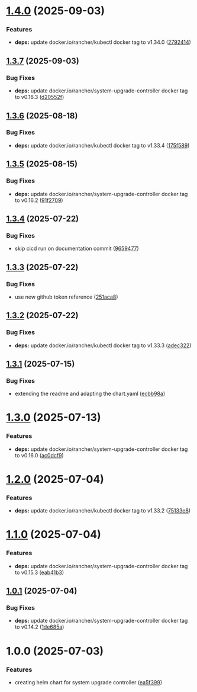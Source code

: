 # [1.4.0](https://github.com/kube-the-home/system-upgrade-controller-helm/compare/1.3.7...1.4.0) (2025-09-03)


### Features

* **deps:** update docker.io/rancher/kubectl docker tag to v1.34.0 ([2792414](https://github.com/kube-the-home/system-upgrade-controller-helm/commit/27924144db0b3729559497cdaf4bf29dcc89a3c4))

## [1.3.7](https://github.com/kube-the-home/system-upgrade-controller-helm/compare/1.3.6...1.3.7) (2025-09-03)


### Bug Fixes

* **deps:** update docker.io/rancher/system-upgrade-controller docker tag to v0.16.3 ([d20552f](https://github.com/kube-the-home/system-upgrade-controller-helm/commit/d20552f6f16ceb52963e119fb236288448a1cf04))

## [1.3.6](https://github.com/kube-the-home/system-upgrade-controller-helm/compare/1.3.5...1.3.6) (2025-08-18)


### Bug Fixes

* **deps:** update docker.io/rancher/kubectl docker tag to v1.33.4 ([175f589](https://github.com/kube-the-home/system-upgrade-controller-helm/commit/175f58940b55cd0a4b7a65cbf39e00648fcfd12b))

## [1.3.5](https://github.com/kube-the-home/system-upgrade-controller-helm/compare/1.3.4...1.3.5) (2025-08-15)


### Bug Fixes

* **deps:** update docker.io/rancher/system-upgrade-controller docker tag to v0.16.2 ([91f2709](https://github.com/kube-the-home/system-upgrade-controller-helm/commit/91f270956a51653dbc839e412b1507a1f8105765))

## [1.3.4](https://github.com/kube-the-home/system-upgrade-controller-helm/compare/1.3.3...1.3.4) (2025-07-22)


### Bug Fixes

* skip cicd run on documentation commit ([9659477](https://github.com/kube-the-home/system-upgrade-controller-helm/commit/965947701f4c7493976dced6df9422cb57165a56))

## [1.3.3](https://github.com/kube-the-home/system-upgrade-controller-helm/compare/1.3.2...1.3.3) (2025-07-22)


### Bug Fixes

* use new github token reference ([251aca8](https://github.com/kube-the-home/system-upgrade-controller-helm/commit/251aca8ed8ff548be31831ab36d5a4975372a25b))

## [1.3.2](https://github.com/kube-the-home/system-upgrade-controller-helm/compare/1.3.1...1.3.2) (2025-07-22)


### Bug Fixes

* **deps:** update docker.io/rancher/kubectl docker tag to v1.33.3 ([adec322](https://github.com/kube-the-home/system-upgrade-controller-helm/commit/adec322b46831b139154b0b0a1ff9c901a94983b))

## [1.3.1](https://github.com/kube-the-home/system-upgrade-controller-helm/compare/1.3.0...1.3.1) (2025-07-15)


### Bug Fixes

* extending the readme and adapting the chart.yaml ([ecbb98a](https://github.com/kube-the-home/system-upgrade-controller-helm/commit/ecbb98ad398d09ab9f329226c7b59f2d86f734dc))

# [1.3.0](https://github.com/kube-the-home/system-upgrade-controller-helm/compare/1.2.0...1.3.0) (2025-07-13)


### Features

* **deps:** update docker.io/rancher/system-upgrade-controller docker tag to v0.16.0 ([ac0dcf9](https://github.com/kube-the-home/system-upgrade-controller-helm/commit/ac0dcf9974da33c3f5cf3e5cc297a71e8bc49f31))

# [1.2.0](https://github.com/kube-the-home/system-upgrade-controller-helm/compare/1.1.0...1.2.0) (2025-07-04)


### Features

* **deps:** update docker.io/rancher/kubectl docker tag to v1.33.2 ([75133e8](https://github.com/kube-the-home/system-upgrade-controller-helm/commit/75133e87ee40bb11ee110c20dcea13481af6a287))

# [1.1.0](https://github.com/kube-the-home/system-upgrade-controller-helm/compare/1.0.1...1.1.0) (2025-07-04)


### Features

* **deps:** update docker.io/rancher/system-upgrade-controller docker tag to v0.15.3 ([eab41b3](https://github.com/kube-the-home/system-upgrade-controller-helm/commit/eab41b357feee7171ff2b0501a72609ac08eebfc))

## [1.0.1](https://github.com/kube-the-home/system-upgrade-controller-helm/compare/1.0.0...1.0.1) (2025-07-04)


### Bug Fixes

* **deps:** update docker.io/rancher/system-upgrade-controller docker tag to v0.14.2 ([1de685a](https://github.com/kube-the-home/system-upgrade-controller-helm/commit/1de685a85e270e5838641b850e133a3d8afb4d69))

# 1.0.0 (2025-07-03)


### Features

* creating helm chart for system upgrade controller ([ea5f399](https://github.com/kube-the-home/system-upgrade-controller-helm/commit/ea5f3999f495810ffc9dbfa7021c85a5b0dd193f))
